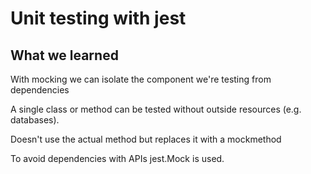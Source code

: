 # Unit testing with jest

## What we learned

With mocking we can isolate the component we're testing from dependencies

A single class or method can be tested without outside resources (e.g. databases).

Doesn't use the actual method but replaces it with a mockmethod

To avoid dependencies with APIs jest.Mock is used. 
